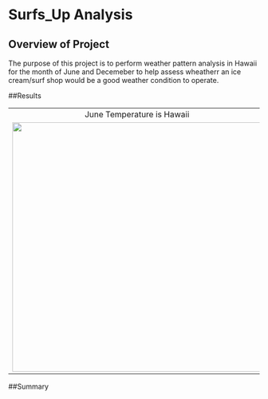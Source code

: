 # Surfs_Up Analysis

## Overview of Project
The purpose of this project is to perform weather pattern analysis in Hawaii for the month of June and Decemeber to help assess wheatherr an ice cream/surf shop would be a good weather condition to operate.
  

##Results

<table>
 <tr>   
    <td align="center"> June Temperature is Hawaii </td>
    <td align="center"> December Temperature is Hawaii</td>
  </tr> 
  <tr>   
    <td valign="top"> <img src="/Resources/2017%20June_Statistics.png" width="500" /> </td>
    <td valign="top"> <img src="/Resources/2018%20Dec_Statistics.png" width="500" /> </td>
  </tr>     
</Table> 

##Summary
